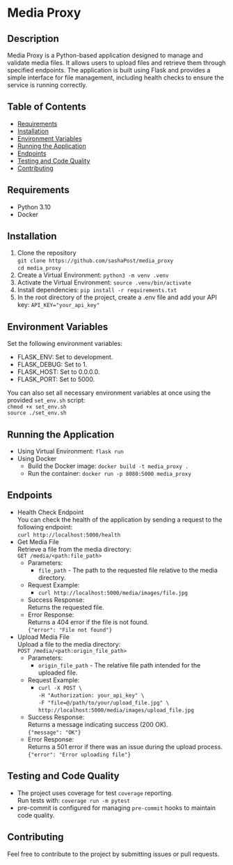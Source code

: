 # Media Proxy

## Description
Media Proxy is a Python-based application designed to manage and validate media files. It allows users to upload files and retrieve them through specified endpoints. The application is built using Flask and provides a simple interface for file management, including health checks to ensure the service is running correctly.
## Table of Contents
- [Requirements](#requirements)
- [Installation](#installation)
- [Environment Variables](#environment-variables)
- [Running the Application](#run-the-application)
- [Endpoints](#endpoints)
- [Testing and Code Quality](#testing-and-code-quality)
- [Contributing](#contributing)

## Requirements
* Python 3.10
* Docker

## Installation
1. Clone the repository<br>
`git clone https://github.com/sashaPost/media_proxy`<br>
`cd media_proxy`
2. Create a Virtual Environment: `python3 -m venv .venv`
3. Activate the Virtual Environment: `source .venv/bin/activate`
4. Install dependencies: `pip install -r requirements.txt`
5. In the root directory of the project, create a .env file and add your API key: `API_KEY="your_api_key"`

## Environment Variables
Set the following environment variables:
- FLASK_ENV: Set to development.
- FLASK_DEBUG: Set to 1.
- FLASK_HOST: Set to 0.0.0.0.
- FLASK_PORT: Set to 5000.

You can also set all necessary environment variables at once using the provided `set_env.sh` script:<br>
`chmod +x set_env.sh`<br>
`source ./set_env.sh`

## Running the Application
* Using Virtual Environment: `flask run`
* Using Docker
  - Build the Docker image: `docker build -t media_proxy .`
  - Run the container: `docker run -p 8080:5000 media_proxy`

## Endpoints
* Health Check Endpoint<br>
  You can check the health of the application by sending a request to the following endpoint:<br>
  `curl http://localhost:5000/health`
* Get Media File<br> Retrieve a file from the media directory:<br>`GET /media/<path:file_path>`<br>
  + Parameters:
    - `file_path` - The path to the requested file relative to the media directory.
  + Request Example:
    - `curl http://localhost:5000/media/images/file.jpg`
  + Success Response:<br>
    Returns the requested file.<br>
  + Error Response:<br>
    Returns a 404 error if the file is not found.<br>
    `{"error": "File not found"}`
* Upload Media File<br> Upload a file to the media directory:<br>`POST /media/<path:origin_file_path>`<br>
  + Parameters:
    - `origin_file_path` - The relative file path intended for the uploaded file.
  + Request Example:
    - `curl -X POST \`<br>
       `-H "Authorization: your_api_key" \`<br>
       `-F "file=@/path/to/your/upload_file.jpg" \`<br>
       `http://localhost:5000/media/images/upload_file.jpg`
  + Success Response:<br>
    Returns a message indicating success (200 OK).<br>
    `{"message": "OK"}`
  + Error Response:<br>
    Returns a 501 error if there was an issue during the upload process.<br>
    `{"error": "Error uploading file"}`

## Testing and Code Quality
* The project uses coverage for test `coverage` reporting.<br>
  Run tests with: `coverage run -m pytest`
* pre-commit is configured for managing `pre-commit` hooks to maintain code quality.

## Contributing
Feel free to contribute to the project by submitting issues or pull requests.
